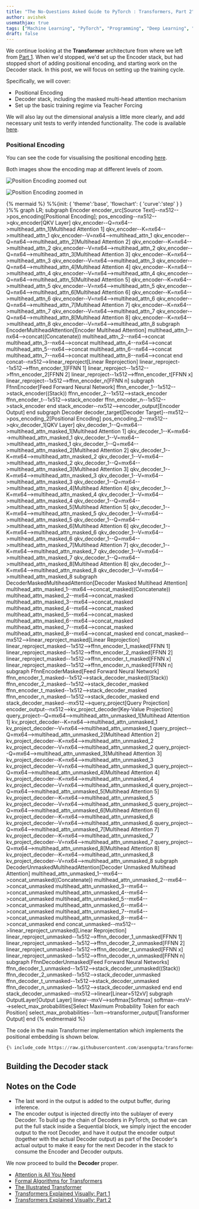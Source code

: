 ```yaml
---
title: "The No-Questions Asked Guide to PyTorch : Transformers, Part 2"
author: avishek
usemathjax: true
tags: ["Machine Learning", "PyTorch", "Programming", "Deep Learning", "Transformers"]
draft: false
---
```


We continue looking at the **Transformer** architecture from where we left from [Part 1](2022-11-29-pytorch-guide-transformers-part-1). When we'd stopped, we'd set up the Encoder stack, but had stopped short of adding positional encoding, and starting work on the Decoder stack. In this post, we will focus on setting up the training cycle.

Specifically, we will cover:

- Positional Encoding
- Decoder stack, including the masked multi-head attention mechanism
- Set up the basic training regime via Teacher Forcing

We will also lay out the dimensional analysis a little more clearly, and add necessary unit tests to verify intended functionality. The code is available [here](https://github.com/asengupta/transformers-paper-implementation).

### Positional Encoding

You can see the code for visualising the positional encoding [here](https://github.com/asengupta/transformers-paper-implementation/blob/main/positional-encoding.py).

Both images show the encoding map at different levels of zoom.

![Position Encoding zoomed out](/assets/images/transformers-positional-encoding-full.png)

![Position Encoding zoomed in](/assets/images/transformers-positional-encoding-zoomed.png)

{% mermaid %}
%%{init: {
        'theme':'base',
        'flowchart': {
            'curve':'step'
        }
    }
}%%
graph LR;
    subgraph Encoder
        encoder_src[Source Text]--nx512-->pos_encoding[Positional Encoding];
        pos_encoding--nx512-->qkv_encoder[QKV Layer]
        qkv_encoder--Q=nx64-->multihead_attn_1[Multihead Attention 1]
        qkv_encoder--K=nx64-->multihead_attn_1
        qkv_encoder--V=nx64-->multihead_attn_1
        qkv_encoder--Q=nx64-->multihead_attn_2[Multihead Attention 2]
        qkv_encoder--K=nx64-->multihead_attn_2
        qkv_encoder--V=nx64-->multihead_attn_2
        qkv_encoder--Q=nx64-->multihead_attn_3[Multihead Attention 3]
        qkv_encoder--K=nx64-->multihead_attn_3
        qkv_encoder--V=nx64-->multihead_attn_3
        qkv_encoder--Q=nx64-->multihead_attn_4[Multihead Attention 4]
        qkv_encoder--K=nx64-->multihead_attn_4
        qkv_encoder--V=nx64-->multihead_attn_4
        qkv_encoder--Q=nx64-->multihead_attn_5[Multihead Attention 5]
        qkv_encoder--K=nx64-->multihead_attn_5
        qkv_encoder--V=nx64-->multihead_attn_5
        qkv_encoder--Q=nx64-->multihead_attn_6[Multihead Attention 6]
        qkv_encoder--K=nx64-->multihead_attn_6
        qkv_encoder--V=nx64-->multihead_attn_6
        qkv_encoder--Q=nx64-->multihead_attn_7[Multihead Attention 7]
        qkv_encoder--K=nx64-->multihead_attn_7
        qkv_encoder--V=nx64-->multihead_attn_7
        qkv_encoder--Q=nx64-->multihead_attn_8[Multihead Attention 8]
        qkv_encoder--K=nx64-->multihead_attn_8
        qkv_encoder--V=nx64-->multihead_attn_8
        subgraph EncoderMultiheadAttention[Encoder Multihead Attention]
            multihead_attn_1--nx64-->concat((Concatenate))
            multihead_attn_2--nx64-->concat
            multihead_attn_3--nx64-->concat
            multihead_attn_4--nx64-->concat
            multihead_attn_5--nx64-->concat
            multihead_attn_6--nx64-->concat
            multihead_attn_7--nx64-->concat
            multihead_attn_8--nx64-->concat
        end
        concat--nx512-->linear_reproject[Linear Reprojection]
        linear_reproject--1x512-->ffnn_encoder_1[FFNN 1]
        linear_reproject--1x512-->ffnn_encoder_2[FFNN 2]
        linear_reproject--1x512-->ffnn_encoder_t[FFNN x]
        linear_reproject--1x512-->ffnn_encoder_n[FFNN n]
        subgraph FfnnEncoder[Feed Forward Neural Network]
            ffnn_encoder_1--1x512-->stack_encoder((Stack))
            ffnn_encoder_2--1x512-->stack_encoder
            ffnn_encoder_t--1x512-->stack_encoder
            ffnn_encoder_n--1x512-->stack_encoder
        end
        stack_encoder--nx512-->encoder_output[Encoder Output]
    end
    subgraph Decoder
        decoder_target[Decoder Target]--mx512-->pos_encoding_2[Positional Encoding]
        pos_encoding_2--mx512-->qkv_decoder_1[QKV Layer]
        qkv_decoder_1--Q=mx64-->multihead_attn_masked_1[Multihead Attention 1]
        qkv_decoder_1--K=mx64-->multihead_attn_masked_1
        qkv_decoder_1--V=mx64-->multihead_attn_masked_1
        qkv_decoder_1--Q=mx64-->multihead_attn_masked_2[Multihead Attention 2]
        qkv_decoder_1--K=mx64-->multihead_attn_masked_2
        qkv_decoder_1--V=mx64-->multihead_attn_masked_2
        qkv_decoder_1--Q=mx64-->multihead_attn_masked_3[Multihead Attention 3]
        qkv_decoder_1--K=mx64-->multihead_attn_masked_3
        qkv_decoder_1--V=mx64-->multihead_attn_masked_3
        qkv_decoder_1--Q=mx64-->multihead_attn_masked_4[Multihead Attention 4]
        qkv_decoder_1--K=mx64-->multihead_attn_masked_4
        qkv_decoder_1--V=mx64-->multihead_attn_masked_4
        qkv_decoder_1--Q=mx64-->multihead_attn_masked_5[Multihead Attention 5]
        qkv_decoder_1--K=mx64-->multihead_attn_masked_5
        qkv_decoder_1--V=mx64-->multihead_attn_masked_5
        qkv_decoder_1--Q=mx64-->multihead_attn_masked_6[Multihead Attention 6]
        qkv_decoder_1--K=mx64-->multihead_attn_masked_6
        qkv_decoder_1--V=mx64-->multihead_attn_masked_6
        qkv_decoder_1--Q=mx64-->multihead_attn_masked_7[Multihead Attention 7]
        qkv_decoder_1--K=mx64-->multihead_attn_masked_7
        qkv_decoder_1--V=mx64-->multihead_attn_masked_7
        qkv_decoder_1--Q=mx64-->multihead_attn_masked_8[Multihead Attention 8]
        qkv_decoder_1--K=mx64-->multihead_attn_masked_8
        qkv_decoder_1--V=mx64-->multihead_attn_masked_8
        subgraph DecoderMaskedMultiheadAttention[Decoder Masked Multihead Attention]
            multihead_attn_masked_1--mx64-->concat_masked((Concatenate))
            multihead_attn_masked_2--mx64-->concat_masked
            multihead_attn_masked_3--mx64-->concat_masked
            multihead_attn_masked_4--mx64-->concat_masked
            multihead_attn_masked_5--mx64-->concat_masked
            multihead_attn_masked_6--mx64-->concat_masked
            multihead_attn_masked_7--mx64-->concat_masked
            multihead_attn_masked_8--mx64-->concat_masked
        end
        concat_masked--mx512-->linear_reproject_masked[Linear Reprojection]
        linear_reproject_masked--1x512-->ffnn_encoder_1_masked[FFNN 1]
        linear_reproject_masked--1x512-->ffnn_encoder_2_masked[FFNN 2]
        linear_reproject_masked--1x512-->ffnn_encoder_t_masked[FFNN x]
        linear_reproject_masked--1x512-->ffnn_encoder_n_masked[FFNN n]
        subgraph FfnnEncoderMasked[Feed Forward Neural Network]
            ffnn_encoder_1_masked--1x512-->stack_decoder_masked((Stack))
            ffnn_encoder_2_masked--1x512-->stack_decoder_masked
            ffnn_encoder_t_masked--1x512-->stack_decoder_masked
            ffnn_encoder_n_masked--1x512-->stack_decoder_masked
        end
        stack_decoder_masked--mx512-->query_project[Query Projection]
        encoder_output--nx512-->kv_project_decoder[Key-Value Projection]
        query_project--Q=mx64-->multihead_attn_unmasked_1[Multihead Attention 1]
        kv_project_decoder--K=nx64-->multihead_attn_unmasked_1
        kv_project_decoder--V=nx64-->multihead_attn_unmasked_1
        query_project--Q=mx64-->multihead_attn_unmasked_2[Multihead Attention 2]
        kv_project_decoder--K=nx64-->multihead_attn_unmasked_2
        kv_project_decoder--V=nx64-->multihead_attn_unmasked_2
        query_project--Q=mx64-->multihead_attn_unmasked_3[Multihead Attention 3]
        kv_project_decoder--K=nx64-->multihead_attn_unmasked_3
        kv_project_decoder--V=nx64-->multihead_attn_unmasked_3
        query_project--Q=mx64-->multihead_attn_unmasked_4[Multihead Attention 4]
        kv_project_decoder--K=nx64-->multihead_attn_unmasked_4
        kv_project_decoder--V=nx64-->multihead_attn_unmasked_4
        query_project--Q=mx64-->multihead_attn_unmasked_5[Multihead Attention 5]
        kv_project_decoder--K=nx64-->multihead_attn_unmasked_5
        kv_project_decoder--V=nx64-->multihead_attn_unmasked_5
        query_project--Q=mx64-->multihead_attn_unmasked_6[Multihead Attention 6]
        kv_project_decoder--K=nx64-->multihead_attn_unmasked_6
        kv_project_decoder--V=nx64-->multihead_attn_unmasked_6
        query_project--Q=mx64-->multihead_attn_unmasked_7[Multihead Attention 7]
        kv_project_decoder--K=nx64-->multihead_attn_unmasked_7
        kv_project_decoder--V=nx64-->multihead_attn_unmasked_7
        query_project--Q=mx64-->multihead_attn_unmasked_8[Multihead Attention 8]
        kv_project_decoder--K=nx64-->multihead_attn_unmasked_8
        kv_project_decoder--V=nx64-->multihead_attn_unmasked_8
        subgraph DecoderUnmaskedMultiheadAttention[Decoder Unmasked Multihead Attention]
            multihead_attn_unmasked_1--mx64-->concat_unmasked((Concatenate))
            multihead_attn_unmasked_2--mx64-->concat_unmasked
            multihead_attn_unmasked_3--mx64-->concat_unmasked
            multihead_attn_unmasked_4--mx64-->concat_unmasked
            multihead_attn_unmasked_5--mx64-->concat_unmasked
            multihead_attn_unmasked_6--mx64-->concat_unmasked
            multihead_attn_unmasked_7--mx64-->concat_unmasked
            multihead_attn_unmasked_8--mx64-->concat_unmasked
        end
        concat_unmasked--mx512-->linear_reproject_unmasked[Linear Reprojection]
        linear_reproject_unmasked--1x512-->ffnn_decoder_1_unmasked[FFNN 1]
        linear_reproject_unmasked--1x512-->ffnn_decoder_2_unmasked[FFNN 2]
        linear_reproject_unmasked--1x512-->ffnn_decoder_t_unmasked[FFNN x]
        linear_reproject_unmasked--1x512-->ffnn_decoder_n_unmasked[FFNN n]
        subgraph FfnnDecoderUnmasked[Feed Forward Neural Networks]
            ffnn_decoder_1_unmasked--1x512-->stack_decoder_unmasked((Stack))
            ffnn_decoder_2_unmasked--1x512-->stack_decoder_unmasked
            ffnn_decoder_t_unmasked--1x512-->stack_decoder_unmasked
            ffnn_decoder_n_unmasked--1x512-->stack_decoder_unmasked
        end
    end
    stack_decoder_unmasked--mx512-->linear[Linear=512xV]
    subgraph OutputLayer[Output Layer]
        linear--mxV-->softmax[Softmax]
        softmax--mxV-->select_max_probabilities[Select Maximum Probability Token for each Position]
        select_max_probabilities--1xm-->transformer_output[Transformer Output]
    end
{% endmermaid %}

The code in the main Transformer implementation which implements the positional embedding is shown below.
```python
{% include_code https://raw.githubusercontent.com/asengupta/transformers-paper-implementation/main/transformer.py!223!242%}
```

## Building the Decoder stack
## Notes on the Code

- The last word in the output is added to the output buffer, during inference.
- The encoder output is injected directly into the sublayer of every Decoder. To build up the chain of Decoders in PyTorch, so that we can put the full stack inside a Sequential block, we simply inject the encoder output to the root Decoder, and have it output the encoder output (together with the actual Decoder output) as part of the Decoder's actual output to make it easy for the next Decoder in the stack to consume the Encoder and Decoder outputs.

We now proceed to build the **Decoder** proper.

- [Attention is All You Need](https://arxiv.org/abs/1706.03762)
- [Formal Algorithms for Transformers](https://arxiv.org/abs/2207.09238)
- [The Illustrated Transformer](https://jalammar.github.io/illustrated-transformer/)
- [Transformers Explained Visually: Part 1](https://towardsdatascience.com/transformers-explained-visually-part-1-overview-of-functionality-95a6dd460452)
- [Transformers Explained Visually: Part 2](https://towardsdatascience.com/transformers-explained-visually-part-2-how-it-works-step-by-step-b49fa4a64f34)
